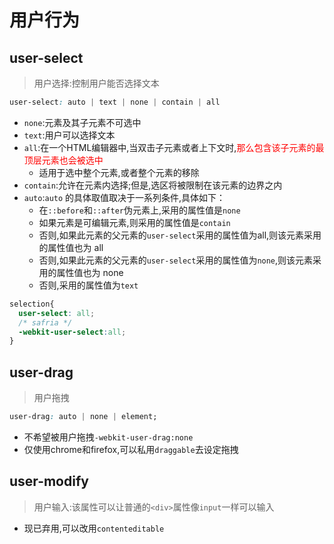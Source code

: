 # 用户行为

## user-select

>用户选择:控制用户能否选择文本

```css
user-select: auto | text | none | contain | all
```

* `none`:元素及其子元素不可选中
* `text`:用户可以选择文本
* `all`:在一个HTML编辑器中,当双击子元素或者上下文时,<span style="color:red">那么包含该子元素的最顶层元素也会被选中</span>
  * 适用于选中整个元素,或者整个元素的移除
* `contain`:允许在元素内选择;但是,选区将被限制在该元素的边界之内
* `auto`:`auto` 的具体取值取决于一系列条件,具体如下：
  * 在`::before`和`::after`伪元素上,采用的属性值是`none`
  * 如果元素是可编辑元素,则采用的属性值是`contain`
  * 否则,如果此元素的父元素的`user-select`采用的属性值为all,则该元素采用的属性值也为 all
  * 否则,如果此元素的父元素的`user-select`采用的属性值为`none`,则该元素采用的属性值也为 none
  * 否则,采用的属性值为`text`

```css
selection{
  user-select: all;
  /* safria */
  -webkit-user-select:all;
}
```

## user-drag

>用户拖拽

```css
user-drag: auto | none | element;
```

* 不希望被用户拖拽`-webkit-user-drag:none`
* 仅使用chrome和firefox,可以私用`draggable`去设定拖拽

## user-modify

>用户输入:该属性可以让普通的`<div>`属性像`input`一样可以输入

* 现已弃用,可以改用`contenteditable`
